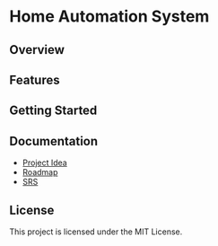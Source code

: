 # Home Automation System

## Overview

## Features

## Getting Started

## Documentation
- [Project Idea](docs/idea.md)
- [Roadmap](docs/roadmap.md)
- [SRS](docs/SRS.md)

## License
This project is licensed under the MIT License.
